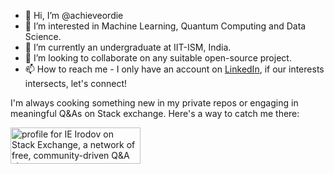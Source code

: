 - 👋 Hi, I’m @achieveordie
- 👀 I’m interested in Machine Learning, Quantum Computing and Data Science.
- 🌱 I’m currently an undergraduate at IIT-ISM, India.
- 💞️ I’m looking to collaborate on any suitable open-source project.
- 📫 How to reach me - I only have an account on [LinkedIn](https://linkedin.com/in/sagarmishra910), if our interests intersects, let's connect!

I'm always cooking something new in my private repos or engaging in meaningful Q&As on Stack exchange. Here's a way to catch me there: 

<a href="https://stackexchange.com/users/11808400/ie-irodov"><img src="https://stackexchange.com/users/flair/11808400.png" width="208" height="58" alt="profile for IE Irodov on Stack Exchange, a network of free, community-driven Q&amp;A sites" title="profile for IE Irodov on Stack Exchange, a network of free, community-driven Q&amp;A sites" /></a>
